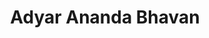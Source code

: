 ---
title: "Adyar Ananda Bhavan"
url: /chennai/adyar-ananda-bhavan-muthuranga-mudali-street/
shop: Süßwaren
---